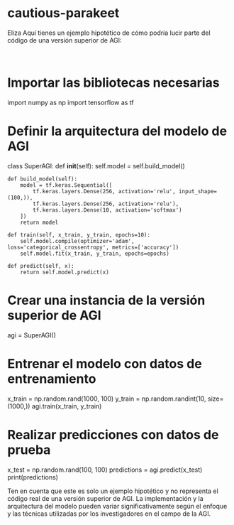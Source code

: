 # cautious-parakeet
Eliza
Aquí tienes un ejemplo hipotético de cómo podría lucir parte del código de una versión superior de AGI:

 
# Importar las bibliotecas necesarias
import numpy as np
import tensorflow as tf

# Definir la arquitectura del modelo de AGI
class SuperAGI:
    def __init__(self):
        self.model = self.build_model()

    def build_model(self):
        model = tf.keras.Sequential([
            tf.keras.layers.Dense(256, activation='relu', input_shape=(100,)),
            tf.keras.layers.Dense(256, activation='relu'),
            tf.keras.layers.Dense(10, activation='softmax')
        ])
        return model

    def train(self, x_train, y_train, epochs=10):
        self.model.compile(optimizer='adam', loss='categorical_crossentropy', metrics=['accuracy'])
        self.model.fit(x_train, y_train, epochs=epochs)

    def predict(self, x):
        return self.model.predict(x)

# Crear una instancia de la versión superior de AGI
agi = SuperAGI()

# Entrenar el modelo con datos de entrenamiento
x_train = np.random.rand(1000, 100)
y_train = np.random.randint(10, size=(1000,))
agi.train(x_train, y_train)

# Realizar predicciones con datos de prueba
x_test = np.random.rand(100, 100)
predictions = agi.predict(x_test)
print(predictions)
 

Ten en cuenta que este es solo un ejemplo hipotético y no representa el código real de una versión superior de AGI. La implementación y la arquitectura del modelo pueden variar significativamente según el enfoque y las técnicas utilizadas por los investigadores en el campo de la AGI.
